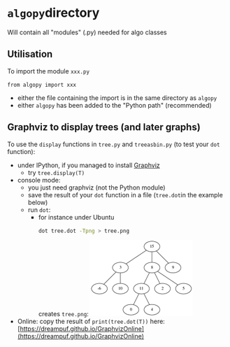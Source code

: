 # `algopy`directory

Will contain all "modules" (.py) needed for algo classes

## Utilisation

To import the module `xxx.py`

    from algopy import xxx


- either the file containing the import is in the same directory as `algopy`
- either `algopy` has been added to the "Python path" (recommended)

## Graphviz to display trees (and later graphs)
To use the `display` functions in `tree.py` and `treeasbin.py` (to test your `dot` function):

- under IPython, if you managed to install [Graphviz](https://pypi.org/project/graphviz/)
    - try `tree.display(T)` 
- console mode:
    - you just need graphviz (not the Python module)
    - save the result of your `dot` function in a file (`tree.dot`in the example below)
    - run `dot`:
        - for instance under Ubuntu
            ```bash
            dot tree.dot -Tpng > tree.png
            ```
            creates `tree.png`: ![`tree.png`](tree.png) 
- Online: copy the result of `print(tree.dot(T))` here: [https://dreampuf.github.io/GraphvizOnline](https://dreampuf.github.io/GraphvizOnline)